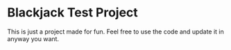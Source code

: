 Blackjack Test Project
======================

This is just a project made for fun. Feel free to use the code and update it in anyway you want.